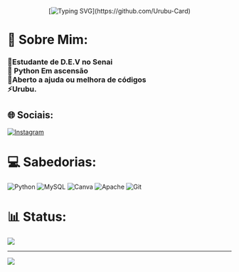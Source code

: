 <p align="center"
 
[![Typing SVG](https://readme-typing-svg.herokuapp.com?font=Monaco&weight=300&size=40&duration=4000&pause=1000&color=8828F7&width=500&height=70&lines=Welcome+to+my+profile!)](https://github.com/Urubu-Card)






  
# 💫 Sobre Mim:
### 👾Estudante de D.E.V no Senai<br>🐍 Python Em ascensão <br>🤝Aberto a ajuda ou melhora de códigos<br>⚡Urubu.


## 🌐 Sociais:
[![Instagram](https://img.shields.io/badge/Instagram-%23E4405F.svg?logo=Instagram&logoColor=white)](https://instagram.com/@silvaedz) 

# 💻 Sabedorias:
![Python](https://img.shields.io/badge/python-3670A0?style=for-the-badge&logo=python&logoColor=ffdd54) ![MySQL](https://img.shields.io/badge/mysql-4479A1.svg?style=for-the-badge&logo=mysql&logoColor=white) ![Canva](https://img.shields.io/badge/Canva-%2300C4CC.svg?style=for-the-badge&logo=Canva&logoColor=white) ![Apache](https://img.shields.io/badge/apache-%23D42029.svg?style=for-the-badge&logo=apache&logoColor=white) ![Git](https://img.shields.io/badge/git-%23F05033.svg?style=for-the-badge&logo=git&logoColor=white)
# 📊 Status:

![](https://nirzak-streak-stats.vercel.app/?user=Urubu_Card&theme=shadow_red&hide_border=false)<br/>


---
[![](https://visitcount.itsvg.in/api?id=Urubu_Card&icon=5&color=4)](https://visitcount.itsvg.in)

<!-- Proudly created with GPRM ( https://gprm.itsvg.in ) -->
